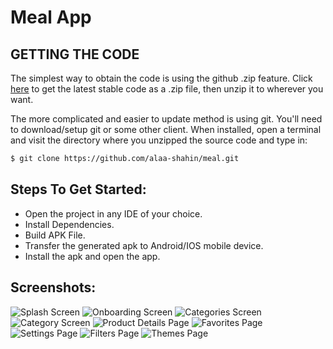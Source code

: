 # Meal App

## GETTING THE CODE
The simplest way to obtain the code is using the github .zip feature. Click [here](https://github.com/alaa-shahin/meal/archive/master.zip) to get the latest stable code as a .zip file, then unzip it to wherever you want.

The more complicated and easier to update method is using git. You'll need to download/setup git or some other client. When installed, open a terminal and visit the directory where you unzipped the source code and type in:
```sh
$ git clone https://github.com/alaa-shahin/meal.git
```
## Steps To Get Started:

 - Open the project in any IDE of your choice.
 - Install Dependencies.
 - Build APK File.
 - Transfer the generated apk to Android/IOS mobile device.
 - Install the apk and open the app.

## Screenshots:

![Splash Screen](https://github.com/alaa-shahin/meal/blob/master/meal%20app%20screenshots/splash.png "Splash Screen") ![Onboarding Screen](https://github.com/alaa-shahin/meal/blob/master/meal%20app%20screenshots/on-baording.png "Onboarding Screen") ![Categories Screen](https://github.com/alaa-shahin/meal/blob/master/meal%20app%20screenshots/categories%20page.png "Categories Screen") ![Category Screen](https://github.com/alaa-shahin/meal/blob/master/meal%20app%20screenshots/category%20page.png "Category Screen") ![Product Details Page](https://github.com/alaa-shahin/meal/blob/master/meal%20app%20screenshots/pdp.png "Product Details Page") ![Favorites Page](https://github.com/alaa-shahin/meal/blob/master/meal%20app%20screenshots/favorites.png "Favorites Page") ![Settings Page](https://github.com/alaa-shahin/meal/blob/master/meal%20app%20screenshots/settings.png "Settings Page") ![Filters Page](https://github.com/alaa-shahin/meal/blob/master/meal%20app%20screenshots/filters.png "Filters Page") ![Themes Page](https://github.com/alaa-shahin/meal/blob/master/meal%20app%20screenshots/themes.png "Themes Page")